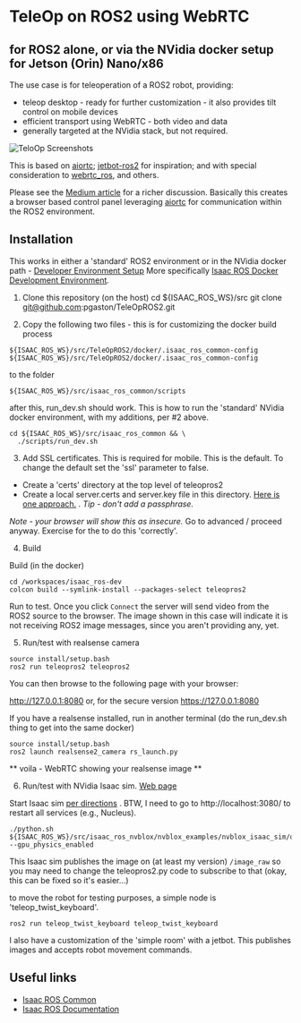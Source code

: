 # TeleOp on ROS2 using WebRTC 
## for ROS2 alone, or via the NVidia docker setup for Jetson (Orin) Nano/x86

The use case is for teleoperation of a ROS2 robot, providing:
- teleop desktop - ready for further customization - it also provides tilt control on mobile devices
- efficient transport using WebRTC - both video and data
- generally targeted at the NVidia stack, but not required.

![TeloOp Screenshots](https://github.com/pgaston/teleopros2/assets/3617755/0f7b2586-aba4-4f4a-a859-2769d794dad7)

This is based on [aiortc](https://github.com/aiortc/aiortc); [jetbot-ros2](https://github.com/jdgalviss/jetbot-ros2) for inspiration; and with special consideration to [webrtc_ros](https://github.com/RobotWebTools/webrtc_ros), and others.

Please see the [Medium article](https://medium.com/@peter.gaston/add-teleop-to-your-ros2-robot-5b7b0a5606ce) for a richer discussion.   Basically this creates a browser based control panel leveraging [aiortc](https://github.com/aiortc/aiortc) for communication within the ROS2 environment.

## Installation

This works in either a 'standard' ROS2 environment or in the NVidia docker path -  [Developer Environment Setup](https://nvidia-isaac-ros.github.io/getting_started/dev_env_setup.html)    More specifically [Isaac ROS Docker Development Environment](https://nvidia-isaac-ros.github.io/repositories_and_packages/isaac_ros_common/index.html).    

1. Clone this repository (on the host)
cd ${ISAAC_ROS_WS}/src
git clone git@github.com:pgaston/TeleOpROS2.git

2. Copy the following two files - this is for customizing the docker build process
```
${ISAAC_ROS_WS}/src/TeleOpROS2/docker/.isaac_ros_common-config
${ISAAC_ROS_WS}/src/TeleOpROS2/docker/.isaac_ros_common-config
```
to the folder
```
${ISAAC_ROS_WS}/src/isaac_ros_common/scripts
```
after this, run_dev.sh should work.   This is how to run the 'standard' NVidia docker environment, with my additions, per #2 above.
```
cd ${ISAAC_ROS_WS}/src/isaac_ros_common && \
  ./scripts/run_dev.sh
```

3. Add SSL certificates.   This is required for mobile.   This is the default.    To change the default set the 'ssl' parameter to false.
 
- Create a 'certs' directory at the top level of teleopros2
- Create a local server.certs and server.key file in this directory.   [Here is one approach.](https://deliciousbrains.com/ssl-certificate-authority-for-local-https-development/#how-it-works) .    *Tip - don't add a passphrase.*

*Note - your browser will show this as insecure.*   Go to advanced / proceed anyway.   Exercise for the  to do this 'correctly'.

4. Build

Build (in the docker)
```
cd /workspaces/isaac_ros-dev
colcon build --symlink-install --packages-select teleopros2
```
Run to test.   Once you click `Connect` the server will send video from the ROS2 source to the
browser.   The image shown in this case will indicate it is not receiving ROS2 image messages, since you aren't providing any, yet.


5. Run/test with realsense camera
```
source install/setup.bash
ros2 run teleopros2 teleopros2
```

You can then browse to the following page with your browser:

http://127.0.0.1:8080
or, for the secure version
https://127.0.0.1:8080


If you have a realsense installed, run in another terminal (do the run_dev.sh thing to get into the same docker)
```
source install/setup.bash
ros2 launch realsense2_camera rs_launch.py
```

** voila - WebRTC showing your realsense image **

6. Run/test with NVidia Isaac sim.   [Web page](https://nvidia-isaac-ros.github.io/concepts/scene_reconstruction/nvblox/tutorials/tutorial_isaac_sim.html)


Start Isaac sim [per directions](https://nvidia-isaac-ros.github.io/concepts/scene_reconstruction/nvblox/tutorials/tutorial_isaac_sim.html) .    BTW, I need to go to http://localhost:3080/ to restart all services (e.g., Nucleus).

```
./python.sh ${ISAAC_ROS_WS}/src/isaac_ros_nvblox/nvblox_examples/nvblox_isaac_sim/omniverse_scripts/start_isaac_sim.py --gpu_physics_enabled
```

This Isaac sim publishes the image on (at least my version)
```/image_raw```
so you may need to change the teleopros2.py code to subscribe to that (okay, this can be fixed so it's easier...)

to move the robot for testing purposes, a simple node is 'teleop_twist_keyboard'.
```
ros2 run teleop_twist_keyboard teleop_twist_keyboard
```
I also have a customization of the 'simple room' with a jetbot.   This publishes images and accepts robot movement commands.


## Useful links

- [Isaac ROS Common](https://github.com/NVIDIA-ISAAC-ROS/isaac_ros_common)
- [Isaac ROS Documentation](https://nvidia-isaac-ros.github.io/repositories_and_packages/isaac_ros_common/index.html) 

